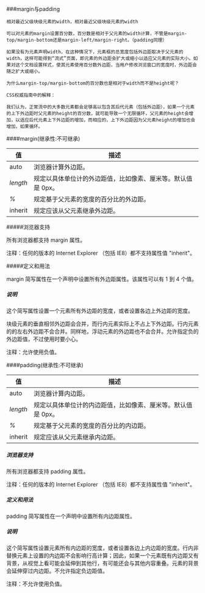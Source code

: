 ###margin与padding

```
相对最近父级块级元素的width，相对最近父级块级元素的width

可以对元素的margin设置百分数，百分数是相对于父元素的width计算，不管是margin-top/margin-bottom还是margin-left/margin-right。（padding同理）

如果没有为元素声明width，在这种情况下，元素框的总宽度包括外边距取决于父元素的width，这样可能得到“流式”页面，即元素的外边距会扩大或缩小以适应父元素的实际大小。如果对这个文档设置样式，使其元素使用百分数外边距，当用户修改浏览窗口的宽度时，外边距会随之扩大或缩小。

为什么margin-top/margin-bottom的百分数也是相对于width而不是height呢？

CSS权威指南中的解释：

我们认为，正常流中的大多数元素都会足够高以包含其后代元素（包括外边距），如果一个元素的上下外边距时父元素的height的百分数，就可能导致一个无限循环，父元素的height会增加，以适应后代元素上下外边距的增加，而相应的，上下外边距因为父元素height的增加也会增加，如果循环。
```

####margin(继承性:不可继承)

| 值       | 描述                                                         |
| -------- | ------------------------------------------------------------ |
| auto     | 浏览器计算外边距。                                           |
| *length* | 规定以具体单位计的外边距值，比如像素、厘米等。默认值是 0px。 |
| *%*      | 规定基于父元素的宽度的百分比的外边距。                       |
| inherit  | 规定应该从父元素继承外边距。                                 |

#####浏览器支持

所有浏览器都支持 margin 属性。

注释：任何的版本的 Internet Explorer （包括 IE8）都不支持属性值 "inherit"。

#####定义和用法

margin 简写属性在一个声明中设置所有外边距属性。该属性可以有 1 到 4 个值。

##### 说明

这个简写属性设置一个元素所有外边距的宽度，或者设置各边上外边距的宽度。

块级元素的垂直相邻外边距会合并，而行内元素实际上不占上下外边距。行内元素的的左右外边距不会合并。同样地，浮动元素的外边距也不会合并。允许指定负的外边距值，不过使用时要小心。

注释：允许使用负值。



####padding(继承性:不可继承)

| 值       | 描述                                                         |
| -------- | ------------------------------------------------------------ |
| auto     | 浏览器计算内边距。                                           |
| *length* | 规定以具体单位计的内边距值，比如像素、厘米等。默认值是 0px。 |
| *%*      | 规定基于父元素的宽度的百分比的内边距。                       |
| inherit  | 规定应该从父元素继承内边距。                                 |

##### 浏览器支持

所有浏览器都支持 padding 属性。

注释：任何的版本的 Internet Explorer （包括 IE8）都不支持属性值 "inherit"。

##### 定义和用法

padding 简写属性在一个声明中设置所有内边距属性。

##### 说明

这个简写属性设置元素所有内边距的宽度，或者设置各边上内边距的宽度。行内非替换元素上设置的内边距不会影响行高计算；因此，如果一个元素既有内边距又有背景，从视觉上看可能会延伸到其他行，有可能还会与其他内容重叠。元素的背景会延伸穿过内边距。不允许指定负边距值。

注释：不允许使用负值。